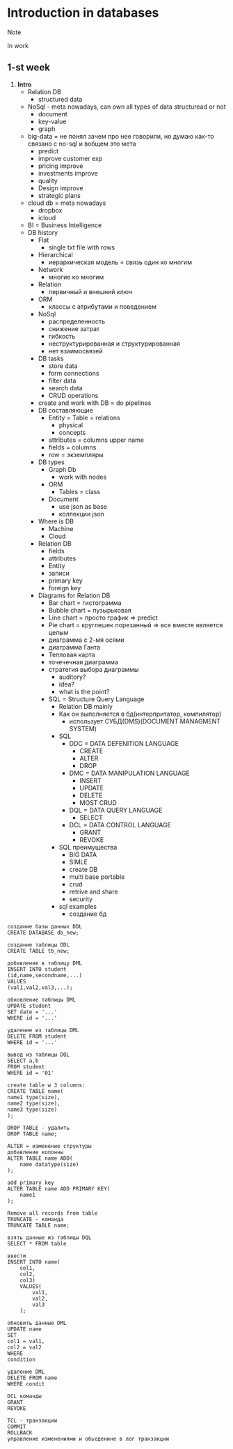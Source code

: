 # Introduction in databases
> [!NOTE]
> In work
## 1-st week
1.  **Intro**
    -   Relation DB
        -   structured data
    -   NoSql - meta nowadays, can own all types of data structuread or not
        -   document
        -   key-value
        -   graph
    -   big-data = не понял зачем про нее говорили, но думаю как-то связано с no-sql и вобщем это мета
        -   predict
        -   improve customer exp
        -   pricing improve
        -   investments improve
        -   quality
        -   Design improve
        -   strategic plans
    -   cloud db = meta nowadays
        -   dropbox
        -   icloud
    -   BI = Business Intelligence
    -   DB history
        -   Flat
            -   single txt file with rows
        -   Hierarchical
            -   иерархическая модель = связь один ко многим
        -   Network
            -   многие ко многим
        -   Relation
            -   первичный и внешний ключ
        -   ORM
            -   классы с атрибутами и поведением
        -   NoSql
            -   распределенность
            -   снижение затрат
            -   гибкость
            -   неструктурированная и структурированная
            -   нет взаимосвязей
        -   DB tasks
            -   store data
            -   form connections
            -   filter data
            -   search data
            -   CRUD operations
        -   create and work with DB = do pipelines
        -   DB составляющие
            -   Entity = Table = relations 
                -   physical
                -   concepts
            -   attributes = columns upper name
            -   fields = columns
            -   row = экземпляры
        -   DB types
            -   Graph Db
                -   work with nodes
            -   ORM
                -   Tables = class
            -   Document
                -   use json as base
                -   коллекции json
        -   Where is DB
            -   Machine
            -   Cloud
        -   Relation DB
            -   fields
            -   attributes
            -   Entity
            -   записи
            -   primary key
            -   foreign key
        -   Diagrams for Relation DB
            -   Bar chart = гистограмма
            -   Bubble chart = пузырьковая
            -   Line chart = просто график => predict
            -   Pie chart = круглешек порезанный => все вместе является целым
            -   диаграмма с 2-мя осями
            -   диаграмма Ганта
            -   Тепловая карта
            -   точечечная диаграмма
            -   стратегия выбора диаграммы
                -   auditory?
                -   idea?
                -   what is the point?
            -   SQL = Structure Query Language
                -   Relation DB mainly
                -   Как он выполняется в бд(интерпритатор, компилятор)
                    -   использует СУБД(DMS)(DOCUMENT MANAGMENT SYSTEM)
                -   SQL
                    -   DDC = DATA DEFENITION LANGUAGE
                        -   CREATE
                        -   ALTER
                        -   DROP
                    -   DMC = DATA MANIPULATION LANGUAGE
                        -   INSERT
                        -   UPDATE
                        -   DELETE
                        -   MOST CRUD
                    -   DQL = DATA QUERY LANGUAGE
                        -   SELECT
                    -   DCL = DATA CONTROL LANGUAGE
                        -   GRANT
                        -   REVOKE
                -   SQL преимущества
                    -   BIG DATA
                    -   SIMLE
                    -   create DB
                    -   multi base portable
                    -   crud
                    -   retrive and share
                    -   security
                -   sql examples
                    -   создание бд
```
создание базы данных DDL
CREATE DATABASE db_new;
```
```
создание таблицы DDL
CREATE TABLE tb_new;
```
```
добавление в таблицу DML
INSERT INTO student
(id,name,secondname,...)
VALUES
(val1,val2,val3,...);
```
```
обновление таблицы DML
UPDATE student
SET date = '...'
WHERE id = '...'
```
```
удаление из таблицы DML
DELETE FROM student
WHERE id = '...'
```                
```
вывод из таблицы DQL
SELECT a,b
FROM student
WHERE id = '01'
```    
```
create table w 3 columns:
CREATE TABLE name(
name1 type(size),
name2 type(size),
name3 type(size)
);
```
```
DROP TABLE - удалить
DROP TABLE name;
```
```
ALTER = изменение структуры
добавление колонны
ALTER TABLE name ADD(
    name datatype(size)
);
```
```
add primary key
ALTER TABLE name ADD PRIMARY KEY(
    name1
);
```
```
Remove all records from table
TRUNCATE - команда
TRUNCATE TABLE name;
```
```
взять данные из таблицы DQL
SELECT * FROM table
```
```
ввести 
INSERT INTO name(
    col1,
    col2,
    col3)
    VALUES(
        val1,
        val2,
        val3
    );
```
```
обновить данные DML
UPDATE name
SET
col1 = val1,
col2 = val2
WHERE
condition
```
```
удаление DML
DELETE FROM name
WHERE condit
```
```
DCL команды
GRANT
REVOKE
```
```
TCL - транзакции
COMMIT
ROLLBACK 
управление изменениями и обьеденине в лог транзакции
```
                    
